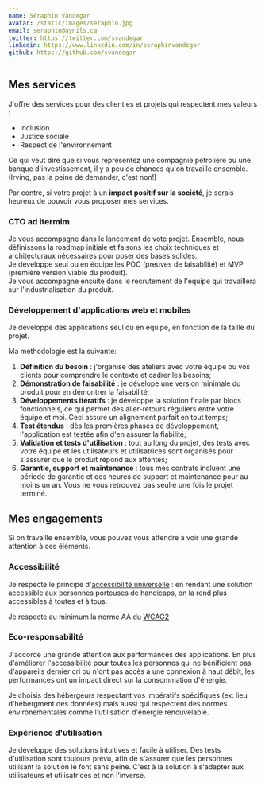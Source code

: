 ```yaml
---
name: Séraphin Vandegar
avatar: /static/images/seraphin.jpg
email: seraphin@aynils.ca
twitter: https://twitter.com/svandegar
linkedin: https://www.linkedin.com/in/seraphinvandegar
github: https://github.com/svandegar
---
```


## Mes services

J'offre des services pour des client·es et projets qui respectent mes valeurs :

- Inclusion
- Justice sociale
- Respect de l'environnement

Ce qui veut dire que si vous représentez une compagnie pétrolière ou une banque d'investissement, il y a peu de chances qu'on travaille ensemble. (Irving, pas la peine de demander, c'est non!)

Par contre, si votre projet à un **impact positif sur la société**, je serais heureux de pouvoir vous proposer mes services.

### CTO ad itermim

Je vous accompagne dans le lancement de vote projet. Ensemble, nous définissons la roadmap initiale et faisons les choix techniques et architecturaux nécessaires pour poser des bases solides.  
Je développe seul ou en équipe les POC (preuves de faisabilité) et MVP (première version viable du produit).  
Je vous accompagne ensuite dans le recrutement de l'équipe qui travaillera sur l'industrialisation du produit.

### Développement d'applications web et mobiles

Je développe des applications seul ou en équipe, en fonction de la taille du projet.

Ma méthodologie est la suivante:

1. **Définition du besoin** : j'organise des ateliers avec votre équipe ou vos clients pour comprendre le contexte et cadrer les besoins;
2. **Démonstration de faisabilité** : je dévelope une version minimale du produit pour en démontrer la faisabilité;
3. **Développements itératifs** : je développe la solution finale par blocs fonctionnels, ce qui permet des aller-retours réguliers entre votre équipe et moi. Ceci assure un alignement parfait en tout temps;
4. **Test étendus** : dès les premières phases de développement, l'application est testée afin d'en assurer la fiabilité;
5. **Validation et tests d'utilisation** : tout au long du projet, des tests avec votre équipe et les utilisateurs et utilisatrices sont organisés pour s'assurer que le produit répond aux attentes;
6. **Garantie, support et maintenance** : tous mes contrats incluent une période de garantie et des heures de support et maintenance pour au moins un an. Vous ne vous retrouvez pas seul·e une fois le projet terminé.

## Mes engagements

Si on travaille ensemble, vous pouvez vous attendre à voir une grande attention à ces éléments.

### Accessibilité

Je respecte le principe d'[accessibilité universelle](https://www.altergo.ca/fr/accessibilite-universelle/quest-ce-que-laccessibilite-universelle/) : en rendant une solution accessible aux personnes porteuses de handicaps, on la rend plus accessibles à toutes et à tous.

Je respecte au minimum la norme AA du [WCAG2](https://www.w3.org/WAI/standards-guidelines/wcag/)

### Eco-responsabilité

J'accorde une grande attention aux performances des applications. En plus d'améliorer l'accessibilité pour toutes les personnes qui ne bénificient pas d'appareils dernier cri ou n'ont pas accès à une connexion à haut débit, les performances ont un impact direct sur la consommation d'énergie.

Je choisis des hébergeurs respectant vos impératifs spécifiques (ex: lieu d'hébergment des données) mais aussi qui respectent des normes environementales comme l'utilisation d'énergie renouvelable.

### Expérience d'utilisation

Je développe des solutions intuitives et facile à utiliser. Des tests d'utilisation sont toujours prévu, afin de s'assurer que les personnes utilisant la solution le font sans peine. C'est à la solution à s'adapter aux utilisateurs et utilisatrices et non l'inverse.
